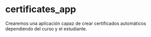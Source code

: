 # certificates_app
Crearemos una aplicación capaz de crear certificados automáticos dependiendo del curso y el estudiante.

